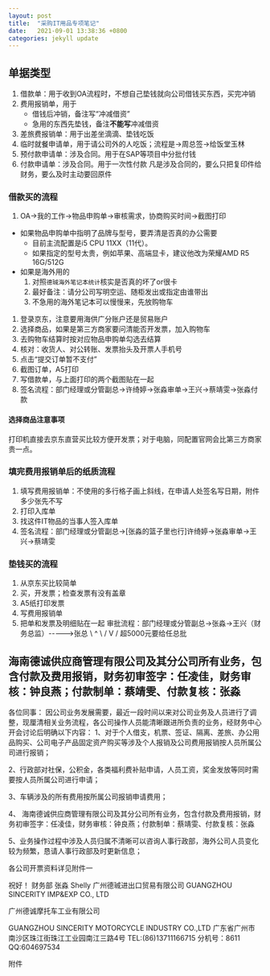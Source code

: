 ```yaml
---
layout: post
title:  "采购IT用品专项笔记"
date:   2021-09-01 13:38:36 +0800
categories: jekyll update
---
```


## 单据类型
1. 借款单：用于收到OA流程时，不想自己垫钱就向公司借钱买东西，买完冲销
1. 费用报销单，用于
	+ 借钱后冲销，备注写“冲减借资”
	+ 急用的东西先垫钱，备注**不能写**冲减借资
1. 差旅费报销单：用于出差坐滴滴、垫钱吃饭
1. 临时就餐申请单，用于请公司外的人吃饭；流程是->周总签->给饭堂玉林
1. 预付款申请单：涉及合同。用于在SAP等项目中分批付钱
1. 付款申请单：涉及合同。用于一次性付款
凡是涉及合同的，要么只把复印件给财务，要么及时主动要回原件

### 借款买的流程
1. OA->我的工作->物品申购单->审核需求，协商购买时间->截图打印
+ 如果物品申购单中指明了品牌与型号，要弄清是否真的办公需要
	+ 目前主流配置是i5 CPU 11XX（11代）。
	+ 如果指定的型号太贵，例如苹果、高端显卡，建议他改为荣耀AMD R5 16G/512G
+ 如果是海外用的
	1. 对照`德珹海外笔记本统计`核实是否真的坏了or很卡
	1. 最好备注：请分公司写明空运、随柜发出或指定由谁带出
	1. 不急用的海外笔记本可以慢慢来，先放购物车
1. 登录京东，注意要用海供广分账户还是贸易账户
1. 选择商品，如果是第三方商家要问清能否开发票，加入购物车
1. 去购物车结算时按对应物品申购单勾选去结算
1. 核对：收货人、对公转账、发票抬头及开票人手机号
1. 点击“提交订单暂不支付”
1. 截图订单，A5打印
1. 写借款单，与上面打印的两个截图贴在一起
1. 签名流程：部门经理或分管副总->许绮婷->张淼审单->王兴->蔡靖雯->张淼付款

#### 选择商品注意事项
打印机直接去京东直营买比较方便开发票；对于电脑，同配置官网会比第三方商家贵一点。

### 填完费用报销单后的纸质流程
1. 填写费用报销单：不使用的多行格子画上斜线，在申请人处签名写日期，附件多少张先不写
1. 打印入库单
1. 找这件IT物品的当事人签入库单
1. 签名流程：部门经理或分管副总->[张淼的篮子里也行]许绮婷->张淼审单->王兴->蔡靖雯

### 垫钱买的流程
1. 从京东买比较简单
1. 买，开发票；检查发票有没有盖章
1. A5纸打印发票
1. 写费用报销单
1. 把单和发票及明细贴在一起
审批流程：部门经理或分管副总->张淼->王兴（财务总监）----->张总
                         \                   ^
                          \                 /
                           V               /
                          超5000元要给任总批

## 海南德诚供应商管理有限公司及其分公司所有业务，包含付款及费用报销，财务初审签字：任凌佳，财务审核：钟良燕；付款制单：蔡靖雯、付款复核：张淼

各位同事：
因公司业务发展需要，最近一段时间以来对公司业务及人员进行了调整，现厘清相关业务流程，各公司操作人员能清晰跟进所负责的业务，经财务中心开会讨论后明确以下内容：
1、对于个人借支，机票、签证、隔离、差旅、办公用品购买、公司电子产品固定资产购买等涉及个人报销及公司费用报销按人员所属公司进行报销；

2、行政部对社保，公积金，各类福利费补贴申请，人员工资，奖金发放等同时需要按人员所属公司进行申请；

3、车辆涉及的所有费用按所属公司报销申请费用；

4、 海南德诚供应商管理有限公司及其分公司所有业务，包含付款及费用报销，财务初审签字：任凌佳，财务审核：钟良燕；付款制单：蔡靖雯、付款复核：张淼

5、业务操作过程中涉及人员归属不清晰可以咨询人事行政部，海外公司人员变化较为频繁，恳请人事行政部及时更新信息；

各公司开票资料详见附件一

祝好！
财务部  张淼   Shelly
广州德珹进出口贸易有限公司
GUANGZHOU SINCERITY IMP&EXP CO., LTD

广州德诚摩托车工业有限公司

GUANGZHOU SINCERITY MOTORCYCLE INDUSTRY CO.,LTD
广东省广州市南沙区珠江街珠江工业园南江三路4号
TEL:(86)13711166715    分机号：8611  QQ:604697534

附件
